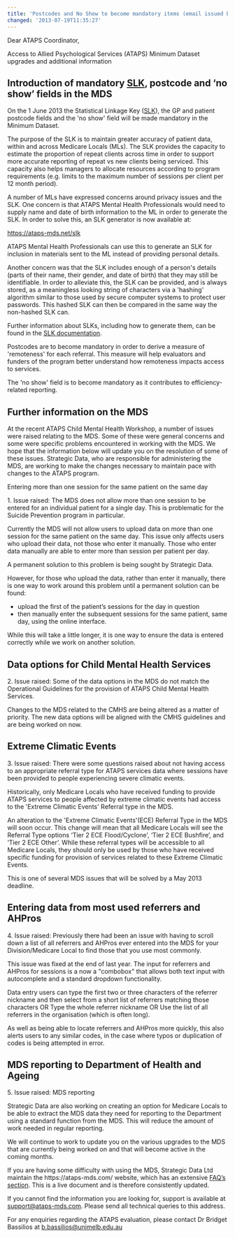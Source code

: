 ```yaml
---
title: 'Postcodes and No Show to become mandatory items (email issued by the University of Melbourne)'
changed: '2013-07-19T11:35:27'
---
```


<p>Dear ATAPS Coordinator,</p>
<p>Access to Allied Psychological Services (ATAPS) Minimum Dataset upgrades and additional information</p>
<h2>Introduction of mandatory <a href="../../mds-updates/slk/index.html">SLK</a>, postcode and ‘no show’ fields in the MDS</h2>
<p>On the 1 June 2013 the Statistical Linkage Key (<a href="../../mds-updates/slk/index.html">SLK</a>), the GP and patient postcode fields and the 'no show' field will be made mandatory in the Minimum Dataset.</p>
<p>The purpose of the SLK is to maintain greater accuracy of patient data, within and across Medicare Locals (MLs). The SLK provides the capacity to estimate the proportion of repeat clients across time in order to support more accurate reporting of repeat vs new clients being serviced. This capacity also helps managers to allocate resources according to program requirements (e.g. limits to the maximum number of sessions per client per 12 month period).</p>
<p>A number of MLs have expressed concerns around privacy issues and the SLK. One concern is that ATAPS Mental Health Professionals would need to supply name and date of birth information to the ML in order to generate the SLK. In order to solve this, an SLK generator is now available at:</p>
<p><a href="https://ataps-mds.net/slk">https://ataps-mds.net/slk</a></p>
<p>ATAPS Mental Health Professionals can use this to generate an SLK for inclusion in materials sent to the ML instead of providing personal details.</p>
<p>Another concern was that the SLK includes enough of a person's details (parts of their name, their gender, and date of birth) that they may still be identifiable. In order to alleviate this, the SLK can be provided, and is always stored, as a meaningless looking string of characters via a 'hashing' algorithm similar to those used by secure computer systems to protect user passwords. This hashed SLK can then be compared in the same way the non-hashed SLK can.</p>
<p>Further information about SLKs, including how to generate them, can be found in the <a href="../../mds-updates/slk/index.html">SLK documentation</a>.</p>
<p>Postcodes are to become mandatory in order to derive a measure of 'remoteness' for each referral. This measure will help evaluators and funders of the program better understand how remoteness impacts access to services.</p>
<p>The 'no show' field is to become mandatory as it contributes to efficiency-related reporting.</p>
<h2>Further information on the MDS</h2>
<p>At the recent ATAPS Child Mental Health Workshop, a number of issues were raised relating to the MDS. Some of these were general concerns and some were specific problems encountered in working with the MDS. We hope that the information below will update you on the resolution of some of these issues. Strategic Data, who are responsible for administering the MDS, are working to make the changes necessary to maintain pace with changes to the ATAPS program.</p>
<p>Entering more than one session for the same patient on the same day</p>
<p>1. Issue raised: The MDS does not allow more than one session to be entered for an individual patient for a single day. This is problematic for the Suicide Prevention program in particular.</p>
<p>Currently the MDS will not allow users to upload data on more than one session for the same patient on the same day. This issue only affects users who upload their data, not those who enter it manually. Those who enter data manually are able to enter more than session per patient per day.</p>
<p>A permanent solution to this problem is being sought by Strategic Data.</p>
<p>However, for those who upload the data, rather than enter it manually, there is one way to work around this problem until a permanent solution can be found:</p>
<ul>
<li>upload the first of the patient’s sessions for the day in question</li>
<li>then manually enter the subsequent sessions for the same patient, same day, using the online interface.</li>
</ul>
<p>While this will take a little longer, it is one way to ensure the data is entered correctly while we work on another solution.</p>
<h2>Data options for Child Mental Health Services</h2>
<p>2. Issue raised: Some of the data options in the MDS do not match the Operational Guidelines for the provision of ATAPS Child Mental Health Services.</p>
<p>Changes to the MDS related to the CMHS are being altered as a matter of priority. The new data options will be aligned with the CMHS guidelines and are being worked on now.</p>
<h2>Extreme Climatic Events</h2>
<p>3. Issue raised: There were some questions raised about not having access to an appropriate referral type for ATAPS services data where sessions have been provided to people experiencing severe climatic events.</p>
<p>Historically, only Medicare Locals who have received funding to provide ATAPS services to people affected by extreme climatic events had access to the 'Extreme Climatic Events' Referral type in the MDS.</p>
<p>An alteration to the 'Extreme Climatic Events'(ECE) Referral Type in the MDS will soon occur. This change will mean that all Medicare Locals will see the Referral Type options ‘Tier 2 ECE Flood/Cyclone’, ‘Tier 2 ECE Bushfire’, and ‘Tier 2 ECE Other’. While these referral types will be accessible to all Medicare Locals, they should only be used by those who have received specific funding for provision of services related to these Extreme Climatic Events.</p>
<p>This is one of several MDS issues that will be solved by a May 2013 deadline.</p>
<h2>Entering data from most used referrers and AHPros</h2>
<p>4. Issue raised: Previously there had been an issue with having to scroll down a list of all referrers and AHPros ever entered into the MDS for your Division/Medicare Local to find those that you use most commonly.</p>
<p>This issue was fixed at the end of last year. The input for referrers and AHPros for sessions is a now a "combobox" that allows both text input with autocomplete and a standard dropdown functionality.</p>
<p>Data entry users can type the first two or three characters of the referrer nickname and then select from a short list of referrers matching those characters OR Type the whole referrer nickname OR Use the list of all referrers in the organisation (which is often long).</p>
<p>As well as being able to locate referrers and AHPros more quickly, this also alerts users to any similar codes, in the case where typos or duplication of codes is being attempted in error.</p>
<h2>MDS reporting to Department of Health and Ageing</h2>
<p>5. Issue raised: MDS reporting</p>
<p>Strategic Data are also working on creating an option for Medicare Locals to be able to extract the MDS data they need for reporting to the Department using a standard function from the MDS. This will reduce the amount of work needed in regular reporting.</p>
<p>We will continue to work to update you on the various upgrades to the MDS that are currently being worked on and that will become active in the coming months.</p>
<p>If you are having some difficulty with using the MDS, Strategic Data Ltd maintain the https://ataps-mds.com/ website, which has an extensive <a href="../../user-documentation/faq/index.html">FAQ’s section</a>. This is a live document and is therefore consistently updated.</p>
<p>If you cannot find the information you are looking for, support is available at <a href="mailto:support@ataps-mds.com">support@ataps-mds.com</a>. Please send all technical queries to this address.</p>
<p>For any enquiries regarding the ATAPS evaluation, please contact Dr Bridget Bassilios at <a href="mailto:b.bassilios@unimelb.edu.au">b.bassilios@unimelb.edu.au</a></p>    
